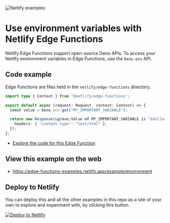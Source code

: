 ![Netlify examples](https://user-images.githubusercontent.com/5865/159468750-df1c2783-39b2-40da-9c0f-971f72a7ea3f.png)

# Use environment variables with Netlify Edge Functions

Netlify Edge Functions support open-source Deno APIs. To access your Netlify environment variables in Edge Functions,
use the `Deno.env` API.

## Code example

Edge Functions are files held in the `netlify/edge-functions` directory.

```ts
import type { Context } from "@netlify/edge-functions";

export default async (request: Request, context: Context) => {
  const value = Deno.env.get("MY_IMPORTANT_VARIABLE");

  return new Response(&grave;Value of MY_IMPORTANT_VARIABLE is "&dollar;{value}".&grave;, {
    headers: { "content-type": "text/html" },
  });
};
```

- [Explore the code for this Edge Function](../../netlify/edge-functions/environment.ts)

## View this example on the web

- https://edge-functions-examples.netlify.app/example/environment

## Deploy to Netlify

You can deploy this and all the other examples in this repo as a site of your own to explore and experiment with, by
clicking this button.

[![Deploy to Netlify](https://www.netlify.com/img/deploy/button.svg)](https://app.netlify.com/start/deploy?repository=https://github.com/netlify/edge-functions-examples&utm_campaign=devex&utm_source=edge-functions-examples&utm_medium=web&utm_content=Deploy%20Edge%20Functions%20Examples%20to%20Netlify)
